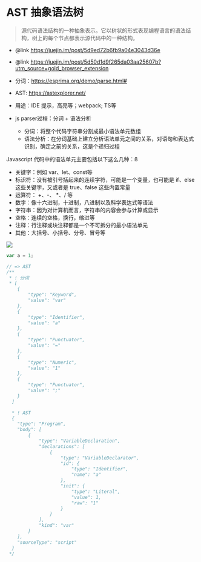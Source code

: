 # AST 抽象语法树

> 源代码语法结构的一种抽象表示。它以树状的形式表现编程语言的语法结构，树上的每个节点都表示源代码中的一种结构。

- @link https://juejin.im/post/5d9ed72b6fb9a04e3043d36e
- @link https://juejin.im/post/5d50d1d9f265da03aa25607b?utm_source=gold_browser_extension

- 分词：https://esprima.org/demo/parse.html#
- AST: https://astexplorer.net/

- 用途：IDE 提示，高亮等；webpack; TS等
- js parser过程：分词 + 语法分析
    - 分词：将整个代码字符串分割成最小语法单元数组
    - 语法分析：在分词基础上建立分析语法单元之间的关系，对语句和表达式识别，确定之前的关系，这是个递归过程

Javascript 代码中的语法单元主要包括以下这么几种：ß

- 关键字：例如 var、let、const等
- 标识符：没有被引号括起来的连续字符，可能是一个变量，也可能是 if、else 这些关键字，又或者是 true、false 这些内置常量
- 运算符： +、-、 *、/ 等
- 数字：像十六进制，十进制，八进制以及科学表达式等语法
- 字符串：因为对计算机而言，字符串的内容会参与计算或显示
- 空格：连续的空格，换行，缩进等
- 注释：行注释或块注释都是一个不可拆分的最小语法单元
- 其他：大括号、小括号、分号、冒号等

![](https://user-gold-cdn.xitu.io/2019/10/10/16db551d3cb37b30?imageView2/0/w/1280/h/960/format/webp/ignore-error/1)

```js
var a = 1; 

// => AST
/**
 * ! 分词
 * [
    {
        "type": "Keyword",
        "value": "var"
    },
    {
        "type": "Identifier",
        "value": "a"
    },
    {
        "type": "Punctuator",
        "value": "="
    },
    {
        "type": "Numeric",
        "value": "1"
    },
    {
        "type": "Punctuator",
        "value": ";"
    }
  ]

  * ! AST
  {
    "type": "Program",
    "body": [
        {
            "type": "VariableDeclaration",
            "declarations": [
                {
                    "type": "VariableDeclarator",
                    "id": {
                        "type": "Identifier",
                        "name": "a"
                    },
                    "init": {
                        "type": "Literal",
                        "value": 1,
                        "raw": "1"
                    }
                }
            ],
            "kind": "var"
        }
    ],
    "sourceType": "script"
  }
 */
```
